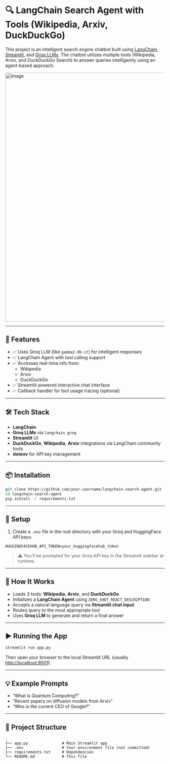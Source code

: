 

# 🔍 LangChain Search Agent with Tools (Wikipedia, Arxiv, DuckDuckGo)

This project is an intelligent search engine chatbot built using [LangChain](https://www.langchain.com/), [Streamlit](https://streamlit.io/), and [Groq LLMs](https://groq.com/). The chatbot utilizes multiple tools (Wikipedia, Arxiv, and DuckDuckGo Search) to answer queries intelligently using an agent-based approach.

<img width="1905" height="786" alt="image" src="https://github.com/user-attachments/assets/70d1034b-2581-45f3-95a1-ed2aea687a40" />


---

## 🚀 Features

- ✅ Uses Groq LLM (like `gemma2-9b-it`) for intelligent responses
- ✅ LangChain Agent with tool calling support
- ✅ Accesses real-time info from:
  - Wikipedia
  - Arxiv
  - DuckDuckGo
- ✅ Streamlit-powered interactive chat interface
- ✅ Callback handler for tool usage tracing (optional)

---

## 🛠️ Tech Stack

- **LangChain**
- **Groq LLMs** via `langchain_groq`
- **Streamlit** UI
- **DuckDuckGo**, **Wikipedia**, **Arxiv** integrations via LangChain community tools
- **dotenv** for API key management

---

## 📦 Installation

```bash
git clone https://github.com/your-username/langchain-search-agent.git
cd langchain-search-agent
pip install -r requirements.txt
````

---

## 🔐 Setup

1. Create a `.env` file in the root directory with your Groq and HuggingFace API keys:

```env
HUGGINGFACEHUB_API_TOKEN=your_huggingfacehub_token
```

> ⚠️ You’ll be prompted for your Groq API key in the Streamlit sidebar at runtime.

---

## 🧠 How It Works

* Loads 3 tools: **Wikipedia**, **Arxiv**, and **DuckDuckGo**
* Initializes a **LangChain Agent** using `ZERO_SHOT_REACT_DESCRIPTION`
* Accepts a natural language query via **Streamlit chat input**
* Routes query to the most appropriate tool
* Uses **Groq LLM** to generate and return a final answer

---

## ▶️ Running the App

```bash
streamlit run app.py
```

Then open your browser to the local Streamlit URL (usually [http://localhost:8501](http://localhost:8501)).

---

## 💡 Example Prompts

* “What is Quantum Computing?”
* “Recent papers on diffusion models from Arxiv”
* “Who is the current CEO of Google?”

---

## 📁 Project Structure

```
.
├── app.py               # Main Streamlit app
├── .env                 # Your environment file (not committed)
├── requirements.txt     # Dependencies
└── README.md            # This file

```
